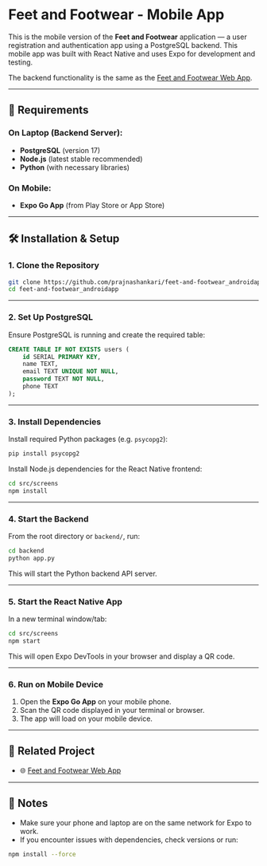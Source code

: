 # Feet and Footwear - Mobile App

This is the mobile version of the **Feet and Footwear** application — a user registration and authentication app using a PostgreSQL backend. This mobile app was built with React Native and uses Expo for development and testing.

The backend functionality is the same as the [Feet and Footwear Web App](https://github.com/prajnashankari/Feet-and-Footwear).

---

## 🔧 Requirements

### On Laptop (Backend Server):
- **PostgreSQL** (version 17)
- **Node.js** (latest stable recommended)
- **Python** (with necessary libraries)

### On Mobile:
- **Expo Go App** (from Play Store or App Store)

---

## 🛠️ Installation & Setup

### 1. Clone the Repository

```bash
git clone https://github.com/prajnashankari/feet-and-footwear_androidapp.git
cd feet-and-footwear_androidapp
````

---

### 2. Set Up PostgreSQL

Ensure PostgreSQL is running and create the required table:

```sql
CREATE TABLE IF NOT EXISTS users (
    id SERIAL PRIMARY KEY,
    name TEXT,
    email TEXT UNIQUE NOT NULL,
    password TEXT NOT NULL,
    phone TEXT
);
```

---

### 3. Install Dependencies

Install required Python packages (e.g. `psycopg2`):

```bash
pip install psycopg2
```

Install Node.js dependencies for the React Native frontend:

```bash
cd src/screens
npm install
```

---

### 4. Start the Backend

From the root directory or `backend/`, run:

```bash
cd backend
python app.py
```

This will start the Python backend API server.

---

### 5. Start the React Native App

In a new terminal window/tab:

```bash
cd src/screens
npm start
```

This will open Expo DevTools in your browser and display a QR code.

---

### 6. Run on Mobile Device

1. Open the **Expo Go App** on your mobile phone.
2. Scan the QR code displayed in your terminal or browser.
3. The app will load on your mobile device.

---

## 🔗 Related Project

* 🌐 [Feet and Footwear Web App](https://github.com/prajnashankari/Feet-and-Footwear)

---

## 📌 Notes

* Make sure your phone and laptop are on the same network for Expo to work.
* If you encounter issues with dependencies, check versions or run:

```bash
npm install --force
```
